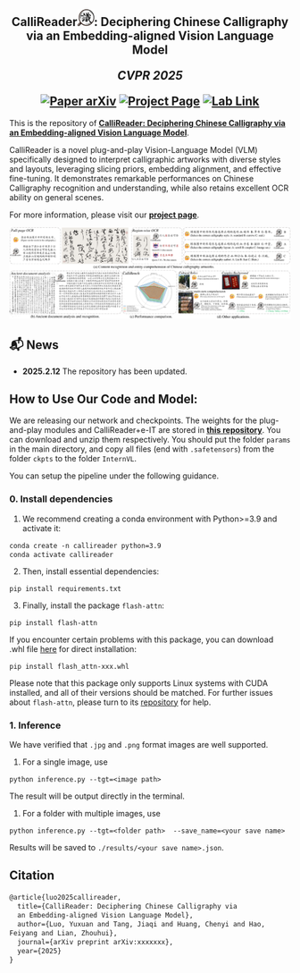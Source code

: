 <h2 align="center">
  <b>CalliReader<img src="imgs\logo.png" alt="Image" width="30" height="30">: Deciphering Chinese Calligraphy via
an Embedding-aligned Vision Language Model</b>

  <b><i>CVPR 2025</i></b>


<div align="center">
    <a href="your arxiv here" target="_blank">
    <img src="https://img.shields.io/badge/Paper-ArXiv-red" alt="Paper arXiv"></a>
    <a href="your page here" target="_blank">
    <img src="https://img.shields.io/badge/Page-CalliReader-blue" alt="Project Page"/></a>
    <a href="your pdf here" target="_blank">
    <img src="https://img.shields.io/badge/Lab-Link-green" alt="Lab Link"></a>
</div>
</h2>

This is the repository of [**CalliReader: Deciphering Chinese Calligraphy via
an Embedding-aligned Vision Language Model**](http://your_pdf_here.pdf).

CalliReader is a novel plug-and-play Vision-Language Model (VLM) specifically designed to interpret calligraphic artworks with diverse styles and layouts, leveraging slicing priors, embedding alignment, and effective fine-tuning. It demonstrates remarkable performances on Chinese Calligraphy recognition and understanding, while also retains excellent OCR ability on general scenes.

For more information, please visit our [**project page**](https://your_page_here/).

![teaser](imgs/teaser.png)

## 📬 News
- **2025.2.12** The repository has been updated.

## How to Use Our Code and Model:
We are releasing our network and checkpoints. The weights for the plug-and-play modules and CalliReader+e-IT are stored in [**this repository**](https://drive_to_params_and_models). You can download and unzip them respectively. You should put the folder ```params``` in the main directory, and copy all files (end with ```.safetensors```) from the folder ```ckpts``` to the folder ```InternVL```.

You can setup the pipeline under the following guidance.

### 0. Install dependencies
1. We recommend creating a conda environment with Python>=3.9 and activate it:
```
conda create -n callireader python=3.9
conda activate callireader
```
2. Then, install essential dependencies:
```
pip install requirements.txt
```
3. Finally, install the package ```flash-attn```:
```
pip install flash-attn
```
If you encounter certain problems with this package, you can download .whl file [here](https://github.com/Dao-AILab/flash-attention/releases) for direct installation:
```
pip install flash_attn-xxx.whl
```
Please note that this package only supports Linux systems with CUDA installed, and all of their versions should be matched. For further issues about ```flash-attn```, please turn to its [repository](https://github.com/Dao-AILab/flash-attention) for help. 

### 1. Inference
We have verified that ```.jpg``` and ```.png``` format images are well supported.

1. For a single image, use
```
python inference.py --tgt=<image path> 
```
The result will be output directly in the terminal.

1. For a folder with multiple images, use
```
python inference.py --tgt=<folder path>  --save_name=<your save name>
```
Results will be saved to ```./results/<your save name>.json```.

## Citation
```
@article{luo2025callireader,
  title={CalliReader: Deciphering Chinese Calligraphy via
  an Embedding-aligned Vision Language Model},
  author={Luo, Yuxuan and Tang, Jiaqi and Huang, Chenyi and Hao, Feiyang and Lian, Zhouhui},
  journal={arXiv preprint arXiv:xxxxxxx},
  year={2025}
}
```